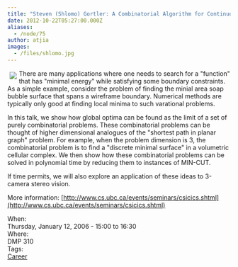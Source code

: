 ```yaml
---
title: "Steven (Shlomo) Gortler: A Combinatorial Algorithm for Continuous Variational Problems"
date: 2012-10-22T05:27:00.000Z
aliases:
  - /node/75
author: atjia
images:
  - /files/shlomo.jpg
---
```


<p><img src="/files/shlomo.jpg" align="left" vspace="5" hspace="5">There are many applications where one needs to search for a &quot;function&quot; that has &quot;minimal energy&quot; while satisfying some boundary constraints. As a  simple example, consider the problem of  finding the minial area soap bubble surface that spans a wireframe boundary.  Numerical methods are typically only good at finding local minima to such varational problems. </p>

In this talk, we show how global optima can be found as the limit of a set  of purely combinatorial problems. These combinatorial problems can be  thought of higher dimensional analogues of the  &quot;shortest path in planar  graph&quot; problem. For example, when the problem dimension is 3, the  combinatorial problem is to find a &quot;discrete minimal surface&quot; in a volumetric cellular complex. We then show how these combinatorial problems can be solved in polynomial  time by reducing them to instances of MIN-CUT.

If time permits, we will also explore an application of these ideas to 3-camera stereo vision.

More information: [http://www.cs.ubc.ca/events/seminars/csicics.shtml](http://www.cs.ubc.ca/events/seminars/csicics.shtml)

<div class="field field-name-field-dates field-type-datetime field-label-above">
<div class="field-label">When:&#xA0;</div>
<div class="field-items">
<div class="field-item even">
<span class="date-display-single">Thursday, January 12, 2006 - <span class="date-display-range"><span class="date-display-start">15:00</span> to <span class="date-display-end">16:30</span></span></span>
</div>
</div>
</div>
<div class="field field-name-field-location field-type-text field-label-above">
<div class="field-label">Where:&#xA0;</div>
<div class="field-items">
<div class="field-item even">DMP 310</div>
</div>
</div>
<footer>
<div class="field field-name-field-tags field-type-taxonomy-term-reference field-label-above">
<div class="field-label">Tags:&#xA0;</div>
<div class="field-items">
<div class="field-item even"><a href="/career">Career</a></div>
</div>
</div>
</footer>
